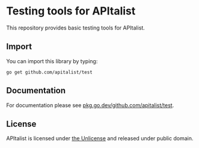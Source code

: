 # Testing tools for APItalist

This repository provides basic testing tools for APItalist.

## Import

You can import this library by typing:

```
go get github.com/apitalist/test
```

## Documentation

For documentation please see [pkg.go.dev/github.com/apitalist/test](https://pkg.go.dev/github.com/apitalist/test).

## License

APItalist is licensed under [the Unlicense](LICENSE) and released under public domain.